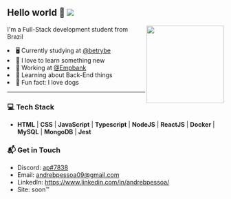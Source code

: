 ## Hello world 👋 ![](https://komarev.com/ghpvc/?username=andrebpessoa&label=visitors&color=2FC18C) </br>

<div align="center">
  <img height="180em" align="right" src="https://github-readme-stats.vercel.app/api?username=andrebpessoa&show_icons=true&theme=dracula&include_all_commits=true&count_private=true&icon_color=2FC18C&title_color=2FC18C&bg_color=1A1D21"/>
  <div align="left" style="display: inline_block">
    <p>I'm a Full-Stack development student from Brazil</p>
    <li>🖥️ Currently studying at <a href="https://github.com/betrybe">@betrybe</a></li>
    <li>📖 I love to learn something new</li>
    <li>💼 Working at <a href="https://github.com/empbank">@Empbank</a></li>
    <li>🌱 Learning about Back-End things</li>
    <li>🐶 Fun fact: I love dogs</li>
  </div>
</div>

---

### 💻 **Tech Stack**

- **HTML** | **CSS** | **JavaScript** | **Typescript** | **NodeJS** | **ReactJS** |  **Docker** | **MySQL** | **MongoDB** | **Jest**

### 📬 **Get in Touch**

- Discord: <a href="https://discord.com/users/206494368289259521/">ap#7838</a>
- Email: andrebpessoa09@gmail.com
- LinkedIn: https://www.linkedin.com/in/andrebpessoa/
- Site: soon™

